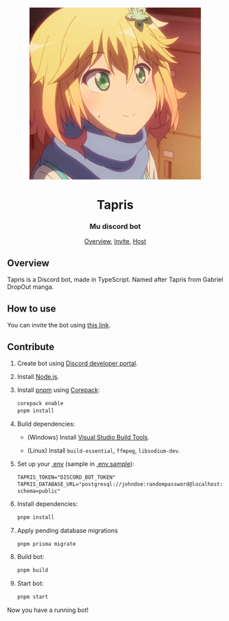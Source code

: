 <p align="center">
 <img width=400px src="assets/avatar.png" alt="Tapris from Gabriel DropOut episode 5">
 <h1 align="center">Tapris</h1>
 <h3 align="center">Mu discord bot</h3>
</p>

<p align="center">
 <a href="#overview">Overview</a>,
 <a href="#invite">Invite</a>,
 <a href="#host">Host</a>
</p>

## Overview

Tapris is a Discord bot, made in TypeScript. Named after Tapris
from Gabriel DropOut manga.

## How to use

You can invite the bot using
[this link](https://discord.com/api/oauth2/authorize?client_id=869088074758520832&scope=bot+applications.commands&permissions=294208515334).

## Contribute

1. Create bot using [Discord developer portal](https://discord.com/developers/applications).

2. Install [Node.js](https://nodejs.org/en/download).

3. Install [pnpm](https://pnpm.io/) using [Corepack](https://nodejs.org/api/corepack.html):

   ```sh
   corepack enable
   pnpm install
   ```

4. Build dependencies:

   - (Windows) Install [Visual Studio Build Tools](https://visualstudio.microsoft.com/downloads/?q=build+tools#build-tools-for-visual-studio-2022).

   - (Linux) Install `build-essential`, `ffmpeg`, `libsodium-dev`.

5. Set up your [.env](.env.sample) (sample in [.env.sample](.env.sample)):

   ```env
   TAPRIS_TOKEN="DISCORD_BOT_TOKEN"
   TAPRIS_DATABASE_URL="postgresql://johndoe:randompassword@localhost:5432/mydb?schema=public"
   ```

6. Install dependencies:

   ```sh
   pnpm install
   ```

7. Apply pending database migrations

   ```sh
   pnpm prisma migrate
   ```

8. Build bot:

   ```sh
   pnpm build
   ```

9. Start bot:

   ```sh
   pnpm start
   ```

Now you have a running bot!
